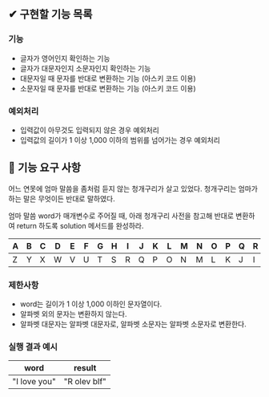 ## ✔ 구현할 기능 목록

### 기능
- 글자가 영어인지 확인하는 기능
- 글자가 대문자인지 소문자인지 확인하는 기능
- 대문자일 때 문자를 반대로 변환하는 기능 (아스키 코드 이용)
- 소문자일 때 문자를 반대로 변환하는 기능 (아스키 코드 이용)

### 예외처리
- 입력값이 아무것도 입력되지 않은 경우 예외처리
- 입력값의 길이가 1 이상 1,000 이하의 범위를 넘어가는 경우 예외처리


## 🚀 기능 요구 사항

어느 연못에 엄마 말씀을 좀처럼 듣지 않는 청개구리가 살고 있었다. 청개구리는 엄마가 하는 말은 무엇이든 반대로 말하였다.

엄마 말씀 word가 매개변수로 주어질 때, 아래 청개구리 사전을 참고해 반대로 변환하여 return 하도록 solution 메서드를 완성하라.

| A | B | C | D | E | F | G | H | I | J | K | L | M | N | O | P | Q | R | S | T | U | V | W | X | Y | Z |
| --- | --- | --- | --- | --- | --- | --- | --- | --- | --- | --- | --- | --- | --- | --- | --- | --- | --- | --- | --- | --- | --- | --- | --- | --- | --- |
| Z | Y | X | W | V | U | T | S | R | Q | P | O | N | M | L | K | J | I | H | G | F | E | D | C | B | A |

### 제한사항

- word는 길이가 1 이상 1,000 이하인 문자열이다.
- 알파벳 외의 문자는 변환하지 않는다.
- 알파벳 대문자는 알파벳 대문자로, 알파벳 소문자는 알파벳 소문자로 변환한다.

### 실행 결과 예시

| word | result |
| --- | --- |
| "I love you" | "R olev blf" |
